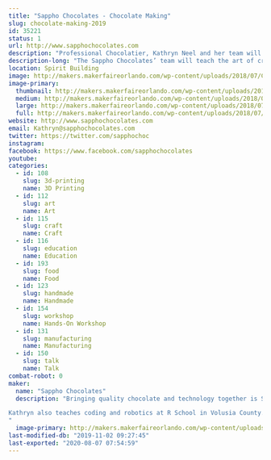 ```yaml
---
title: "Sappho Chocolates - Chocolate Making"
slug: chocolate-making-2019
id: 35221
status: 1
url: http://www.sapphochocolates.com
description: "Professional Chocolatier, Kathryn Neel and her team will teach the art of creating molded chocolates using a variety of fun molds while discussing the art and science of chocolate making."
description-long: "The Sappho Chocolates’ team will teach the art of creating molded chocolates using a variety of fun molds. Workshop attendees will have fun learning about the science and history of making chocolate. The best part of the workshop is you get to keep what you make. This means you’ll get to keep close to a ¼ pound of quality chocolate. Tickets ($10) for this event can be purchased at the Sappho Table. There will be a total of 4 chocolate making workshops during the weekend (2 on Saturday and 2 on Sunday)."
location: Spirit Building
image: http://makers.makerfaireorlando.com/wp-content/uploads/2018/07/Castle-9709-600-by-556.jpg
image-primary:
  thumbnail: http://makers.makerfaireorlando.com/wp-content/uploads/2018/07/Castle-9709-600-by-556-150x150.jpg
  medium: http://makers.makerfaireorlando.com/wp-content/uploads/2018/07/Castle-9709-600-by-556-300x278.jpg
  large: http://makers.makerfaireorlando.com/wp-content/uploads/2018/07/Castle-9709-600-by-556.jpg
  full: http://makers.makerfaireorlando.com/wp-content/uploads/2018/07/Castle-9709-600-by-556.jpg
website: http://www.sapphochocolates.com
email: Kathryn@sapphochocolates.com
twitter: https://twitter.com/sapphochoc
instagram: 
facebook: https://www.facebook.com/sapphochocolates
youtube: 
categories:
  - id: 108
    slug: 3d-printing
    name: 3D Printing
  - id: 112
    slug: art
    name: Art
  - id: 115
    slug: craft
    name: Craft
  - id: 116
    slug: education
    name: Education
  - id: 193
    slug: food
    name: Food
  - id: 123
    slug: handmade
    name: Handmade
  - id: 154
    slug: workshop
    name: Hands-On Workshop
  - id: 131
    slug: manufacturing
    name: Manufacturing
  - id: 150
    slug: talk
    name: Talk
combat-robot: 0
maker:
  name: "Sappho Chocolates"
  description: "Bringing quality chocolate and technology together is Sappho Chocolates’ passion. They use a 3D printer and vacuforming to create their own chocolate molds. Kathryn Neel, Professional Chocolatier, has been making chocolates for over 20 years as gifts for friends and family. Her two business partners, Charlotte Lambert and Darlene Duncan, tasted Kathryn’s chocolates and asked her why she wasn’t selling them. This was the beginning of Sappho Chocolates. 

Kathryn also teaches coding and robotics at R School in Volusia County.
"
  image-primary: http://makers.makerfaireorlando.com/wp-content/uploads/2017/10/Alafaya-Library-150-BY-150.jpg
last-modified-db: "2019-11-02 09:27:45"
last-exported: "2020-08-07 07:54:59"
---
```

